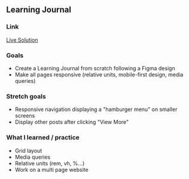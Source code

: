 ## Learning Journal

### Link

[Live Solution](https://learning-journal-clement-bartholome.netlify.app/)

### Goals 

- Create a Learning Journal from scratch following a Figma design 
- Make all pages responsive (relative units, mobile-first design, media queries)

### Stretch goals 

- Responsive navigation displaying a "hamburger menu" on smaller screens
- Display other posts after clicking "View More"

### What I learned / practice 

- Grid layout
- Media queries
- Relative units (rem, vh, %...)
- Work on a multi page website
